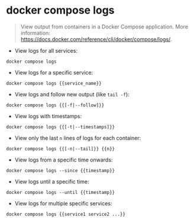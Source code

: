 # docker compose logs

> View output from containers in a Docker Compose application.
> More information: <https://docs.docker.com/reference/cli/docker/compose/logs/>.

- View logs for all services:

`docker compose logs`

- View logs for a specific service:

`docker compose logs {{service_name}}`

- View logs and follow new output (like `tail -f`):

`docker compose logs {{[-f|--follow]}}`

- View logs with timestamps:

`docker compose logs {{[-t|--timestamps]}}`

- View only the last `n` lines of logs for each container:

`docker compose logs {{[-n|--tail]}} {{n}}`

- View logs from a specific time onwards:

`docker compose logs --since {{timestamp}}`

- View logs until a specific time:

`docker compose logs --until {{timestamp}}`

- View logs for multiple specific services:

`docker compose logs {{service1 service2 ...}}`

